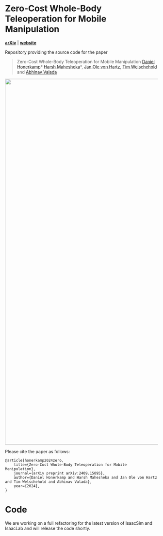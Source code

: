 # Zero-Cost Whole-Body Teleoperation for Mobile Manipulation
[**arXiv**](https://arxiv.org/abs/2409.15095) | [**website**](http://moma-teleop.cs.uni-freiburg.de) 

Repository providing the source code for the paper
>Zero-Cost Whole-Body Teleoperation for Mobile Manipulation
>[Daniel Honerkamp](https://rl.uni-freiburg.de/people/honerkamp)* [Harsh Mahesheka](https://rl.uni-freiburg.de/people/)*,  [Jan Ole von Hartz](https://rl.uni-freiburg.de/people/hartz), [Tim Welschehold](https://rl.uni-freiburg.de/people/welschehold) and [Abhinav Valada](https://rl.uni-freiburg.de/people/valada)

<p align="center">
  <!-- <img src="assets/teaser.png" alt="Overview of MoMa-Teleop" width="245" /> -->
  <img src="assets/overview.png" alt="Overview of Teleop" width="1200" />
</p>

Please cite the paper as follows:

    @article{honerkamp2024zero,
        title={Zero-Cost Whole-Body Teleoperation for Mobile Manipulation},
        journal={arXiv preprint arXiv:2409.15095},
        author={Daniel Honerkamp and Harsh Mahesheka and Jan Ole von Hartz and Tim Welschehold and Abhinav Valada},
        year={2024},
    }


# Code
We are working on a full refactoring for the latest version of IsaacSim and IsaacLab and will release the code shortly.
